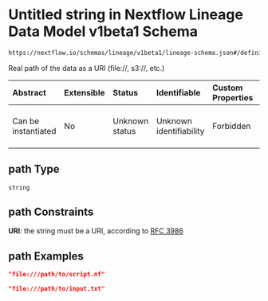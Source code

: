 # Untitled string in Nextflow Lineage Data Model v1beta1 Schema

```txt
https://nextflow.io/schemas/lineage/v1beta1/lineage-schema.json#/definitions/DataPath/properties/path
```

Real path of the data as a URI (file://, s3://, etc.)

| Abstract            | Extensible | Status         | Identifiable            | Custom Properties | Additional Properties | Access Restrictions | Defined In                                                                                                   |
| :------------------ | :--------- | :------------- | :---------------------- | :---------------- | :-------------------- | :------------------ | :----------------------------------------------------------------------------------------------------------- |
| Can be instantiated | No         | Unknown status | Unknown identifiability | Forbidden         | Allowed               | none                | [nextflow-lineage-v1beta1-schema.json\*](../out/nextflow-lineage-v1beta1-schema.json "open original schema") |

## path Type

`string`

## path Constraints

**URI**: the string must be a URI, according to [RFC 3986](https://tools.ietf.org/html/rfc3986 "check the specification")

## path Examples

```json
"file:///path/to/script.nf"
```

```json
"file:///path/to/input.txt"
```

